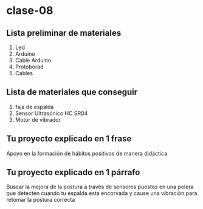 # clase-08
## Lista preliminar de materiales
1. Led
2. Arduino
3. Cable Arduino
3. Protoborad
4. Cables

 ## Lista de materiales que conseguir
   
1. faja de espalda
1. Sensor Ultrasónico HC SR04
1. Motor de vibrador

 ## Tu proyecto explicado en 1 frase
   Apoyo en la formación de hábitos positivos de manera didáctica
   
## Tu proyecto explicado en 1 párrafo

Buscar la mejora de la postura a través de sensores puestos en una polera
que detecten cuando tu espalda esta encorvada y cause una vibración
para retomar la postura correcta
